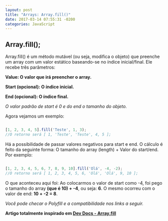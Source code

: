 ```yaml
---
layout: post
title: "Arrays: Array.fill()"
date: 2017-03-14 07:55:31 -0200
categories: JavaScript
---
```



## Array.fill();

Array.fill() é um método mutável (ou seja, modifica o objeto) que preenche um array com um valor estático baseando-se no índice inicial/final. Ele recebe três parâmetros:


**Value: O valor que irá preencher o array.**

**Start (opcional): O índice inicial.**

**End (opcional): O índice final.**

*O valor padrão de start é 0 e do end o tamanho do objeto.*

Agora vejamos um exemplo:

```js

[1, 2, 3, 4, 5].fill('Teste', 1, 3);
//O retorno será [ 1, 'Teste', 'Teste', 4, 5 ];

```

Há a possibilidade de passar valores negativos para start e end.
O cálculo é feito da seguinte forma: O tamanho do array (length)
\+ Valor do start/end. Por exemplo:

```js

[1, 2, 3, 4, 5, 6, 7, 8, 9, 10].fill('Olá', -4, -2);
//O retorno será [ 1, 2, 3, 4, 5, 6, 'Olá', 'Olá', 9, 10 ];

```

O que aconteceu aqui foi: Ao colocarmos o valor de start como -4, foi pego o tamanho do array **(que é 10) + -4**, ou seja: **6**. O mesmo ocorreu com o valor de end: **10 + -2 = 8**.


*Você pode checar o Polyfill e a compatibilidade nos links a seguir.*

**Artigo totalmente inspirado em [Dev Docs - Array.fill](http://devdocs.io/javascript/global_objects/array/fill)**
